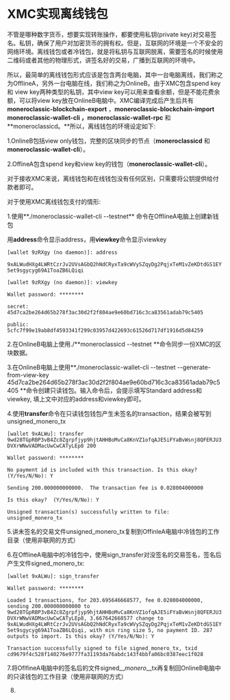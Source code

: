 # XMC实现离线钱包

不管是哪种数字货币，想要实现转账操作，都要使用私钥\(private key\)对交易签名。私钥，确保了用户对加密货币的拥有权。但是，互联网的环境是一个不安全的网络环境。离线钱包或者冷钱包，就是将私钥与互联网脱离，需要签名的时候使用二维码或者其他的物理形式，讲签名好的交易，广播到互联网的环境中。

所以，最简单的离线钱包形式应该是包含两台电脑，其中一台电脑离线，我们称之为OfflineA，另外一台电脑在线，我们称之为OnlineB。由于XMC包含spend key 和 view key两种类型的私钥，其中view key可以用来查看余额，但是不能花费余额，可以将view key放在OnlineB电脑中。XMC编译完成后产生后共有**moneroclassic-blockchain-export** ，**moneroclassic-blockchain-import moneroclassic-wallet-cli ，moneroclassic-wallet-rpc**  和 **moneroclassicd。**所以，离线钱包的环境设定如下:

1.OnlineB包括view only钱包，完整的区块同步的节点（**moneroclassicd** 和**moneroclassic-wallet-cli**）。

2.OffineA包含spend key和view key的钱包（**moneroclassic-wallet-cli**）。

对于接收XMC来说，离线钱包和在线钱包没有任何区别，只需要将公钥提供给付款者即可。

对于使用XMC离线钱包支付的情形:

1.使用**./moneroclassic-wallet-cli --testnet** 命令在OfflineA电脑上创建新钱包

用**address**命令显示address，用**viewkey**命令显示viewkey

`[wallet 9zRXgy (no daemon)]: address`

`9xALWudHXg4LWRtCzrJv2UVsAGbQ2hNdCRyxTa9cWVySZqyDg2PqjxTeM1vZeKDtdGS1EY5et9sgycyg69A1ToaZB6LQiqi`

`[wallet 9zRXgy (no daemon)]: viewkey`

`Wallet password: ********`

`secret: 45d7ca2be264d65b278f3ac30d2f2f804ae9e60bd716c3ca83561adab79c5405`

`public: 5cfc7f99e19ab8df4593341f299c03957d422693c61526d717df1916d5d84259`

2.在OnlineB电脑上使用./**moneroclassicd --testnet **命令同步一份XMC的区块数据。

3.在OnlineB电脑上使用**./moneroclassic-wallet-cli --testnet --generate-from-view-key 45d7ca2be264d65b278f3ac30d2f2f804ae9e60bd716c3ca83561adab79c5405 **命令创建只读钱包。输入命令后，会提示填写Standard address和viewkey, 填上文中对应的address和viewkey即可。

4.使用**transfer**命令在只读钱包钱包产生未签名的transaction，结果会被写到unsigned\_monero\_tx

`[wallet 9xALWu]: transfer 9wd28TGpRBP3vB4Zc8Zgrpfjyp9hjtAHHBoMvCa8KnVZ1ofqAJE5iFYaBvWsnj8QFERJU3DVXrWNwVADMacUwCwCATyLEp8 200`

`Wallet password: ********`

`No payment id is included with this transaction. Is this okay?  (Y/Yes/N/No): Y`

`Sending 200.000000000000.  The transaction fee is 0.028004000000`

`Is this okay?  (Y/Yes/N/No): Y`

`Unsigned transaction(s) successfully written to file: unsigned_monero_tx`

5.讲未签名的交易文件unsigned\_monero\_tx复制到OffinleA电脑中冷钱包的工作目录（使用非联网的方式）

6.在OfflineA电脑中的冷钱包中，使用sign\_transfer对没签名的交易签名，签名后产生文件signed\_monero\_tx:

`[wallet 9xALWu]: sign_transfer`

`Wallet password: ********`

`Loaded 1 transactions, for 203.695646668577, fee 0.028004000000, sending 200.000000000000 to 9wd28TGpRBP3vB4Zc8Zgrpfjyp9hjtAHHBoMvCa8KnVZ1ofqAJE5iFYaBvWsnj8QFERJU3DVXrWNwVADMacUwCwCATyLEp8, 3.667642668577 change to 9xALWudHXg4LWRtCzrJv2UVsAGbQ2hNdCRyxTa9cWVySZqyDg2PqjxTeM1vZeKDtdGS1EY5et9sgycyg69A1ToaZB6LQiqi, with min ring size 5, no payment ID. 287 outputs to import. Is this okay? (Y/Yes/N/No): Y`

`Transaction successfully signed to file signed_monero_tx, txid cd9679f4c528f140276e9777fa31193da76abdc143f4bbfa06bc0387eec1f028`

7.将OflfineA电脑中的签名后的文件signed_\__monero_\__tx再复制回OnlineB电脑中的只读钱包的工作目录（使用非联网的方式）

8.

